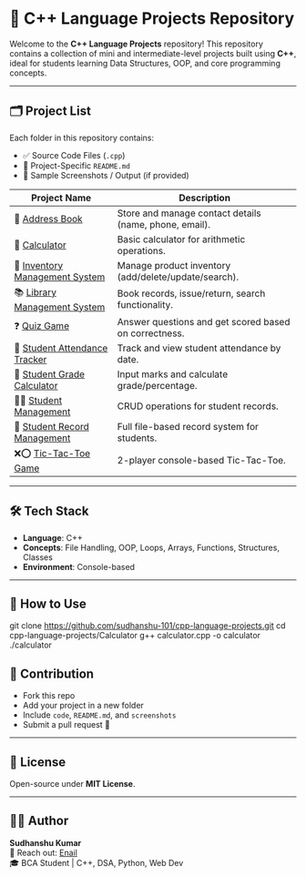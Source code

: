 # 📘 C++ Language Projects Repository

Welcome to the **C++ Language Projects** repository! This repository contains a collection of mini and intermediate-level projects built using **C++**, ideal for students learning Data Structures, OOP, and core programming concepts.

---

## 🗂️ Project List

Each folder in this repository contains:
- ✅ Source Code Files (`.cpp`)
- 📝 Project-Specific `README.md`
- 📸 Sample Screenshots / Output (if provided)

| Project Name | Description |
|--------------|-------------|
| 📓 [Address Book](./Address%20Book) | Store and manage contact details (name, phone, email). |
| 🧮 [Calculator](./Calculator) | Basic calculator for arithmetic operations. |
| 🏪 [Inventory Management System](./Inventory%20Management%20System) | Manage product inventory (add/delete/update/search). |
| 📚 [Library Management System](./Library%20Management%20System) | Book records, issue/return, search functionality. |
| ❓ [Quiz Game](./Quiz) | Answer questions and get scored based on correctness. |
| 📅 [Student Attendance Tracker](./Student%20Attendance%20Tracker%20System) | Track and view student attendance by date. |
| 🧮 [Student Grade Calculator](./Student%20Grade%20Calculator) | Input marks and calculate grade/percentage. |
| 👨‍🎓 [Student Management](./Student%20Management) | CRUD operations for student records. |
| 📑 [Student Record Management](./Student%20Record%20Management%20System) | Full file-based record system for students. |
| ❌⭕ [Tic-Tac-Toe Game](./Tic-Tac-Toe%20Game) | 2-player console-based Tic-Tac-Toe. |

---

## 🛠️ Tech Stack

- **Language**: C++
- **Concepts**: File Handling, OOP, Loops, Arrays, Functions, Structures, Classes
- **Environment**: Console-based

---

## 🧾 How to Use

git clone https://github.com/sudhanshu-101/cpp-language-projects.git
cd cpp-language-projects/Calculator
g++ calculator.cpp -o calculator
./calculator



## 🔖 Contribution

- Fork this repo  
- Add your project in a new folder  
- Include `code`, `README.md`, and `screenshots`  
- Submit a pull request 🚀  

---

## 📄 License

Open-source under **MIT License**.

---

## 🙋‍♂️ Author

**Sudhanshu Kumar**  
📧 Reach out: [Enail](sudhanshu95084145@gmail.com)  
🎓 BCA Student | C++, DSA, Python, Web Dev
